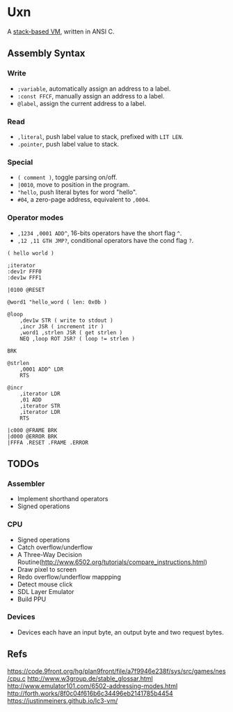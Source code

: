 # Uxn

A [stack-based VM](https://wiki.xxiivv.com/site/uxn.html), written in ANSI C.

## Assembly Syntax

### Write

- `;variable`, automatically assign an address to a label.
- `:const FFCF`, manually assign an address to a label.
- `@label`, assign the current address to a label.

### Read

- `,literal`, push label value to stack, prefixed with `LIT LEN`.
- `.pointer`, push label value to stack.

### Special

- `( comment )`, toggle parsing on/off.
- `|0010`, move to position in the program.
- `"hello`, push literal bytes for word "hello".
- `#04`, a zero-page address, equivalent to `,0004`.

### Operator modes

- `,1234 ,0001 ADD^`, 16-bits operators have the short flag `^`.
- `,12 ,11 GTH JMP?`, conditional operators have the cond flag `?`.

```
( hello world )

;iterator
:dev1r FFF0
:dev1w FFF1

|0100 @RESET

@word1 "hello_word ( len: 0x0b )

@loop
	,dev1w STR ( write to stdout )
	,incr JSR ( increment itr )
	,word1 ,strlen JSR ( get strlen )
	NEQ ,loop ROT JSR? ( loop != strlen )

BRK

@strlen
	,0001 ADD^ LDR
	RTS

@incr
	,iterator LDR
	,01 ADD
	,iterator STR 
	,iterator LDR
	RTS

|c000 @FRAME BRK 
|d000 @ERROR BRK 
|FFFA .RESET .FRAME .ERROR
```

## TODOs

### Assembler

- Implement shorthand operators
- Signed operations

### CPU

- Signed operations
- Catch overflow/underflow
- A Three-Way Decision Routine(http://www.6502.org/tutorials/compare_instructions.html)
- Draw pixel to screen
- Redo overflow/underflow mappping
- Detect mouse click
- SDL Layer Emulator
- Build PPU

### Devices

- Devices each have an input byte, an output byte and two request bytes.

## Refs

https://code.9front.org/hg/plan9front/file/a7f9946e238f/sys/src/games/nes/cpu.c
http://www.w3group.de/stable_glossar.html
http://www.emulator101.com/6502-addressing-modes.html
http://forth.works/8f0c04f616b6c34496eb2141785b4454
https://justinmeiners.github.io/lc3-vm/
